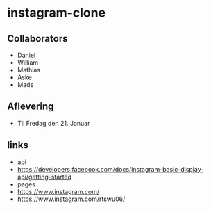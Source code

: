 # instagram-clone

## Collaborators

- Daniel
- William
- Mathias
- Aske
- Mads

## Aflevering

- Til Fredag den 21. Januar

## links

- api
- https://developers.facebook.com/docs/instagram-basic-display-api/getting-started
- pages
- https://www.instagram.com/
- https://www.instagram.com/rtswu06/
